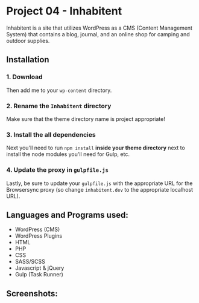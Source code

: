 # Project 04 - Inhabitent

Inhabitent is a site that utilizes WordPress as a CMS (Content Management System) that contains a blog, journal, and an online shop for camping and outdoor supplies.

## Installation

### 1. Download

Then add me to your `wp-content` directory.

### 2. Rename the `Inhabitent` directory

Make sure that the theme directory name is project appropriate!

### 3. Install the all dependencies

Next you'll need to run `npm install` **inside your theme directory** next to install the node modules you'll need for Gulp, etc.

### 4. Update the proxy in `gulpfile.js`

Lastly, be sure to update your `gulpfile.js` with the appropriate URL for the Browsersync proxy (so change `inhabitent.dev` to the appropriate localhost URL).

## Languages and Programs used:

<ul>
<li> WordPress (CMS)</li>
<li> WordPress Plugins</li>
<li> HTML</li>
<li> PHP </li>
<li> CSS </li>
<li> SASS/SCSS </li>
<li> Javascript & jQuery </li>
<li> Gulp (Task Runner) </li>
</ul>

## Screenshots:

